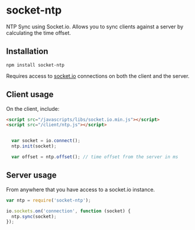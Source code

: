 socket-ntp
==========

NTP Sync using Socket.io. Allows you to sync clients against a server by calculating the time offset.

## Installation

```
npm install socket-ntp
```
Requires access to [socket.io](http://socket.io/) connections on both the client and the server.

## Client usage

On the client, include:

```html
<script src="/javascripts/libs/socket.io.min.js"></script>
<script src="/client/ntp.js"></script>
```

```javascript

  var socket = io.connect();
  ntp.init(socket);  

  var offset = ntp.offset(); // time offset from the server in ms 
```

## Server usage

From anywhere that you have access to a socket.io instance.

```javascript
var ntp = require('socket-ntp');

io.sockets.on('connection', function (socket) {
  ntp.sync(socket);
});
```
